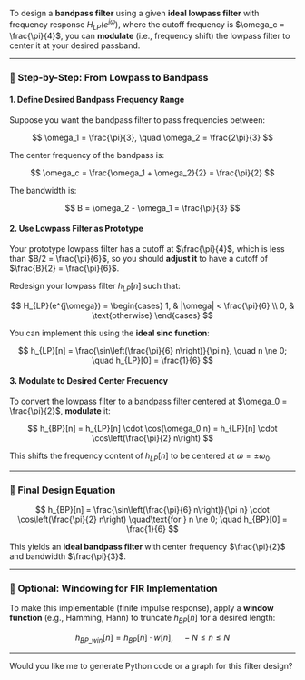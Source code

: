 To design a **bandpass filter** using a given **ideal lowpass filter** with frequency response $H_{LP}(e^{j\omega})$, where the cutoff frequency is $\omega_c = \frac{\pi}{4}$, you can **modulate** (i.e., frequency shift) the lowpass filter to center it at your desired passband.

---

### 🔹 Step-by-Step: From Lowpass to Bandpass

#### **1. Define Desired Bandpass Frequency Range**

Suppose you want the bandpass filter to pass frequencies between:

$$
\omega_1 = \frac{\pi}{3}, \quad \omega_2 = \frac{2\pi}{3}
$$

The center frequency of the bandpass is:

$$
\omega_c = \frac{\omega_1 + \omega_2}{2} = \frac{\pi}{2}
$$

The bandwidth is:

$$
B = \omega_2 - \omega_1 = \frac{\pi}{3}
$$

#### **2. Use Lowpass Filter as Prototype**

Your prototype lowpass filter has a cutoff at $\frac{\pi}{4}$, which is less than $B/2 = \frac{\pi}{6}$, so you should **adjust it** to have a cutoff of $\frac{B}{2} = \frac{\pi}{6}$.

Redesign your lowpass filter $h_{LP}[n]$ such that:

$$
H_{LP}(e^{j\omega}) = 
\begin{cases}
1, & |\omega| < \frac{\pi}{6} \\
0, & \text{otherwise}
\end{cases}
$$

You can implement this using the **ideal sinc function**:

$$
h_{LP}[n] = \frac{\sin\left(\frac{\pi}{6} n\right)}{\pi n}, \quad n \ne 0; \quad h_{LP}[0] = \frac{1}{6}
$$

#### **3. Modulate to Desired Center Frequency**

To convert the lowpass filter to a bandpass filter centered at $\omega_0 = \frac{\pi}{2}$, **modulate** it:

$$
h_{BP}[n] = h_{LP}[n] \cdot \cos(\omega_0 n) = h_{LP}[n] \cdot \cos\left(\frac{\pi}{2} n\right)
$$

This shifts the frequency content of $h_{LP}[n]$ to be centered at $\omega = \pm \omega_0$.

---

### 🔹 Final Design Equation

$$
h_{BP}[n] = \frac{\sin\left(\frac{\pi}{6} n\right)}{\pi n} \cdot \cos\left(\frac{\pi}{2} n\right)
\quad\text{for } n \ne 0; \quad h_{BP}[0] = \frac{1}{6}
$$

This yields an **ideal bandpass filter** with center frequency $\frac{\pi}{2}$ and bandwidth $\frac{\pi}{3}$.

---

### 🔹 Optional: Windowing for FIR Implementation

To make this implementable (finite impulse response), apply a **window function** (e.g., Hamming, Hann) to truncate $h_{BP}[n]$ for a desired length:

$$
h_{BP\_win}[n] = h_{BP}[n] \cdot w[n], \quad -N \leq n \leq N
$$

---

Would you like me to generate Python code or a graph for this filter design?
